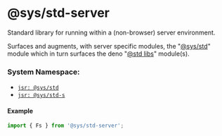 # @sys/std-server
Standard library for running within a (non-browser) server environment.

Surfaces and augments, with server specific modules, the "[@sys/std](https://jsr.io/@sys)" module which in turn surfaces the deno "[@std libs](https://jsr.io/@std)" module(s).


### System Namespace:

- [`jsr: @sys/std`](https://jsr.io/@sys/std)
- [`jsr: @sys/std-s`](https://jsr.io/@sys/std-s)


#### Example

```ts
import { Fs } from '@sys/std-server';
```
